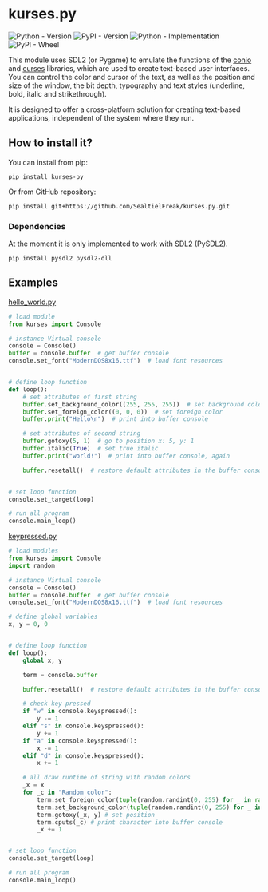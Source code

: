 # kurses.py
![Python - Version](https://img.shields.io/badge/python-%3E%3D3.8-brightgreen)
![PyPI - Version](https://img.shields.io/pypi/v/kurses?color=green&label=pip%20install%20kurses)
![Python - Implementation](https://img.shields.io/pypi/implementation/kurses)
![PyPI - Wheel](https://img.shields.io/pypi/wheel/kurses)

This module uses SDL2 (or Pygame) to emulate the functions of the [conio](https://en.wikipedia.org/wiki/Conio.h) and [curses](https://en.wikipedia.org/wiki/Curses_(programming_library)) libraries, which are used to create text-based user interfaces. You can control the color and cursor of the text, as well as the position and size of the window, the bit depth, typography and text styles (underline, bold, italic and strikethrough).

It is designed to offer a cross-platform solution for creating text-based applications, independent of the system where they run.

## How to install it?
You can install from pip:

`pip install kurses-py` 

Or from GitHub repository:

`pip install git+https://github.com/SealtielFreak/kurses.py.git`

### Dependencies
At the moment it is only implemented to work with SDL2 (PySDL2).

`pip install pysdl2 pysdl2-dll`

## Examples
[hello_world.py](examples/hello_world.py)
```python
# load module
from kurses import Console

# instance Virtual console
console = Console()
buffer = console.buffer  # get buffer console
console.set_font("ModernDOS8x16.ttf")  # load font resources


# define loop function
def loop():
    # set attributes of first string
    buffer.set_background_color((255, 255, 255))  # set background color characters
    buffer.set_foreign_color((0, 0, 0))  # set foreign color
    buffer.print("Hello\n")  # print into buffer console

    # set attributes of second string
    buffer.gotoxy(5, 1)  # go to position x: 5, y: 1
    buffer.italic(True)  # set true italic
    buffer.print("world!")  # print into buffer console, again

    buffer.resetall()  # restore default attributes in the buffer console


# set loop function
console.set_target(loop)

# run all program
console.main_loop()
```
[keypressed.py](examples/keypressed.py)
```python
# load modules
from kurses import Console
import random

# instance Virtual console
console = Console()
buffer = console.buffer  # get buffer console
console.set_font("ModernDOS8x16.ttf")  # load font resources

# define global variables
x, y = 0, 0


# define loop function
def loop():
    global x, y

    term = console.buffer

    buffer.resetall()  # restore default attributes in the buffer console

    # check key pressed
    if "w" in console.keyspressed():
        y -= 1
    elif "s" in console.keyspressed():
        y += 1
    if "a" in console.keyspressed():
        x -= 1
    elif "d" in console.keyspressed():
        x += 1

    # all draw runtime of string with random colors
    _x = x
    for _c in "Random color":
        term.set_foreign_color(tuple(random.randint(0, 255) for _ in range(3)))
        term.set_background_color(tuple(random.randint(0, 255) for _ in range(3)))
        term.gotoxy(_x, y) # set position
        term.cputs(_c) # print character into buffer console
        _x += 1


# set loop function
console.set_target(loop)

# run all program
console.main_loop()

```
